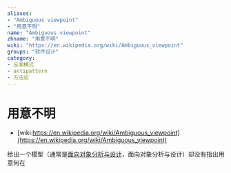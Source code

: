```yaml
---
aliases:
- "Ambiguous viewpoint"
- "用意不明"
name: "Ambiguous viewpoint"
zhname: "用意不明"
wiki: "https://en.wikipedia.org/wiki/Ambiguous_viewpoint"
groups: "软件设计"
category:
- 反面模式
- antipattern
- 方法论
---
```


# 用意不明

* [wiki:https://en.wikipedia.org/wiki/Ambiguous_viewpoint](https://en.wikipedia.org/wiki/Ambiguous_viewpoint)

给出一个模型（通常是[面向对象分析与设计](https://zh.wikipedia.org/wiki/%E9%9D%A2%E5%90%91%E5%AF%B9%E8%B1%A1%E5%88%86%E6%9E%90%E4%B8%8E%E8%AE%BE%E8%AE%A1 "面向对象分析与设计")，面向对象分析与设计）却没有指出用意何在